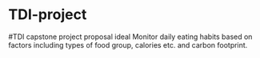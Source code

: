 # TDI-project
#TDI capstone project proposal ideal
Monitor daily eating habits based on factors including types of food group, calories etc. and carbon footprint. 
